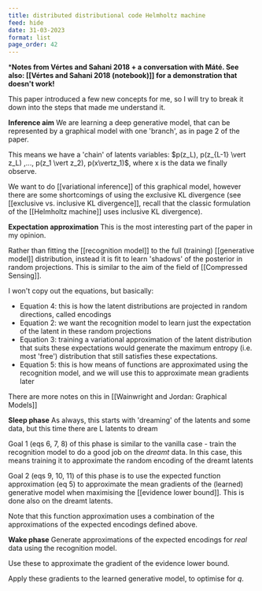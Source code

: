 ```yaml
---
title: distributed distributional code Helmholtz machine
feed: hide
date: 31-03-2023
format: list
page_order: 42
---
```



***Notes from Vértes and Sahani 2018 + a conversation with Máté. See also: [[Vértes and Sahani 2018 (notebook)]] for a demonstration that doesn't work!**

This paper introduced a few new concepts for me, so I will try to break it down into the steps that made me understand it.

**Inference aim**
We are learning a deep generative model, that can be represented by a graphical model with one 'branch', as in page 2 of the paper.

This means we have a 'chain' of latents variables: $p(z_L), p(z_{L-1} \vert z_L) ,..., p(z_1 \vert z_2), p(x\vertz_1)$, where x is the data we finally observe.

We want to do [[variational inference]] of this graphical model, however there are some shortcomings of using the exclusive KL divergence (see [[exclusive vs. inclusive KL divergence]], recall that the classic formulation of the [[Helmholtz machine]] uses inclusive KL divergence). 


**Expectation approximation**
This is the most interesting part of the paper in my opinion.

Rather than fitting the [[recognition model]] to the full (training) [[generative model]] distribution, instead it is fit to learn 'shadows' of the posterior in random projections. This is similar to the aim of the field of [[Compressed Sensing]].

I won't copy out the equations, but basically:
- Equation 4: this is how the latent distributions are projected in random directions, called encodings
- Equation 2: we want the recognition model to learn just the expectation of the latent in these random projections
- Equation 3: training a variational approximation of the latent distribution that suits these expectations would generate the maximum entropy (i.e. most 'free') distribution that still satisfies these expectations.
- Equation 5: this is how means of functions are approximated using the recognition model, and we will use this to approximate mean gradients later

There are more notes on this in [[Wainwright and Jordan: Graphical Models]]


**Sleep phase**
As always, this starts with 'dreaming' of the latents and some data, but this time there are L latents to dream

Goal 1 (eqs 6, 7, 8) of this phase is similar to the vanilla case - train the recognition model to do a good job on the *dreamt* data. In this case, this means training it to approximate the random encoding of the dreamt latents

Goal 2 (eqs 9, 10, 11) of this phase is to use the expected function approximation (eq 5) to approximate the mean gradients of the (learned) generative model when maximising the [[evidence lower bound]]. This is done also on the dreamt latents.

Note that this function approximation uses a combination of the approximations of the expected encodings defined above.

**Wake phase**
Generate approximations of the expected encodings for *real* data using the recognition model.

Use these to approximate the gradient of the evidence lower bound.

Apply these gradients to the learned generative model, to optimise for $q$.
